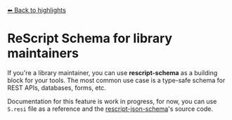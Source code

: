 [⬅ Back to highlights](/README.md)

# ReScript Schema for library maintainers

If you're a library maintainer, you can use **rescript-schema** as a building block for your tools. The most common use case is a type-safe schema for REST APIs, databases, forms, etc.

Documentation for this feature is work in progress, for now, you can use `S.resi` file as a reference and the [rescript-json-schema](https://github.com/DZakh/rescript-json-schema)'s source code.
